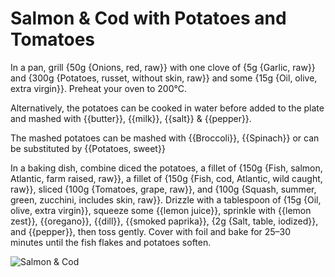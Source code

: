 # Salmon & Cod with Potatoes and Tomatoes 

In a pan, grill {50g  {Onions, red, raw}} with one clove of {5g {Garlic, raw}} and {300g {Potatoes, russet, without skin, raw}} and some {15g {Oil, olive, extra virgin}}. Preheat your oven to 200°C. 

Alternatively, the potatoes can be cooked in water before added to the plate and mashed with {{butter}}, {{milk}}, {{salt}} & {{pepper}}.

The mashed potatoes can be mashed with {{Broccoli}}, {{Spinach}} or can be substituted by  {{Potatoes, sweet}}

In a baking dish, combine diced the potatoes, a fillet of {150g {Fish, salmon, Atlantic, farm raised, raw}}, a fillet of {150g {Fish, cod, Atlantic, wild caught, raw}}, sliced {100g {Tomatoes, grape, raw}}, and {100g {Squash, summer, green, zucchini, includes skin, raw}}. Drizzle with a tablespoon of {15g {Oil, olive, extra virgin}}, squeeze some {{lemon juice}}, sprinkle with {{lemon zest}}, {{oregano}}, {{dill}}, {{smoked paprika}}, {2g {Salt, table, iodized}}, and {{pepper}}, then toss gently. Cover with foil and bake for 25–30 minutes until the fish flakes and potatoes soften.



![Salmon & Cod](../../MealPlanner/meals/images/salmoncod.jpg)